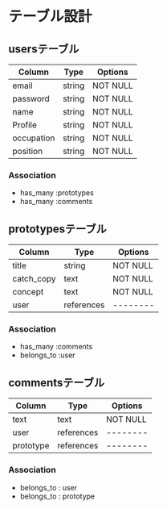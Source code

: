 # テーブル設計

## usersテーブル

| Column    | Type   | Options  |
| --------- | ------ | -------- |
| email     | string | NOT NULL |
| password  | string | NOT NULL |
| name      | string | NOT NULL |
| Profile   | string | NOT NULL |
| occupation| string | NOT NULL |
| position  | string | NOT NULL |

### Association

- has_many :prototypes
- has_many :comments

## prototypesテーブル

| Column     | Type       | Options  |
| ---------- | ---------- | -------- |
| title      | string     | NOT NULL |
| catch_copy | text       | NOT NULL |
| concept    | text       | NOT NULL |
| user       | references | -------- |

### Association

- has_many :comments
- belongs_to :user 


## commentsテーブル

| Column    | Type       | Options  |
| --------- | ---------- | -------- |
| text      | text       | NOT NULL |
| user      | references | -------- |
| prototype | references | -------- |

### Association

- belongs_to : user
- belongs_to : prototype 